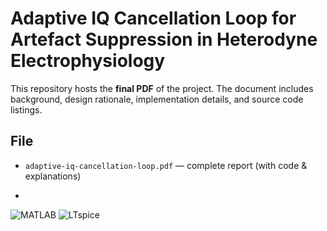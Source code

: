 # Adaptive IQ Cancellation Loop for Artefact Suppression in Heterodyne Electrophysiology

This repository hosts the **final PDF** of the project. The document includes background, design rationale, implementation details, and source code listings.

## File
- `adaptive-iq-cancellation-loop.pdf` — complete report (with code & explanations)

- <!-- Tool badges -->
![MATLAB](https://img.shields.io/badge/Used-MATLAB-0076A8?style=for-the-badge&logo=matlab&logoColor=white)
![LTspice](https://img.shields.io/badge/Used-LTspice-EE0000?style=for-the-badge)


